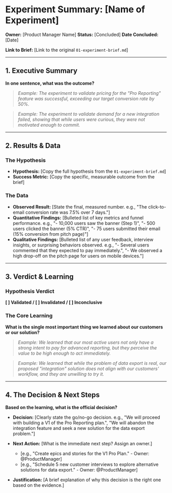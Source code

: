 # Experiment Summary: [Name of Experiment]

**Owner:** [Product Manager Name]
**Status:** [Concluded]
**Date Concluded:** [Date]

**Link to Brief:** [Link to the original `01-experiment-brief.md`]

---

## 1. Executive Summary

**In one sentence, what was the outcome?**

> *Example: The experiment to validate pricing for the "Pro Reporting" feature was successful, exceeding our target conversion rate by 50%.*

> *Example: The experiment to validate demand for a new integration failed, showing that while users were curious, they were not motivated enough to commit.*

---

## 2. Results & Data

### The Hypothesis

* **Hypothesis:** [Copy the full hypothesis from the `01-experiment-brief.md`]
* **Success Metric:** [Copy the specific, measurable outcome from the brief]

### The Data

* **Observed Result:** [State the final, measured number. e.g., "The click-to-email conversion rate was 7.5% over 7 days."]
* **Quantitative Findings:** [Bulleted list of key metrics and funnel performance. e.g., "- 10,000 users saw the banner (Step 1)", "- 500 users clicked the banner (5% CTR)", "- 75 users submitted their email (15% conversion from pitch page)"]
* **Qualitative Findings:** [Bulleted list of any user feedback, interview insights, or surprising behaviors observed. e.g., "- Several users commented that they expected to pay immediately.", "- We observed a high drop-off on the pitch page for users on mobile devices."]

---

## 3. Verdict & Learning

### Hypothesis Verdict

**[ ] Validated / [ ] Invalidated / [ ] Inconclusive**

### The Core Learning

**What is the single most important thing we learned about our customers or our solution?**

> *Example: We learned that our most active users not only have a strong intent to pay for advanced reporting, but they perceive the value to be high enough to act immediately.*

> *Example: We learned that while the problem of data export is real, our proposed "integration" solution does not align with our customers' workflow, and they are unwilling to try it.*

---

## 4. The Decision & Next Steps

**Based on the learning, what is the official decision?**

* **Decision:** [Clearly state the go/no-go decision. e.g., "We will proceed with building a V1 of the Pro Reporting plan.", "We will abandon the integration feature and seek a new solution for the data export problem."]

* **Next Action:** [What is the immediate next step? Assign an owner.]
  * [e.g., "Create epics and stories for the V1 Pro Plan." - Owner: @ProductManager]
  * [e.g., "Schedule 5 new customer interviews to explore alternative solutions for data export." - Owner: @ProductManager]

* **Justification:** [A brief explanation of why this decision is the right one based on the evidence.]
